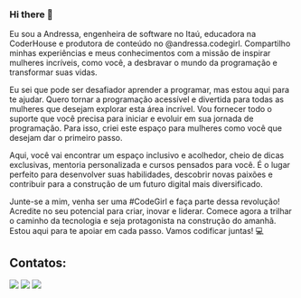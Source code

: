 ### Hi there 👋
Eu sou a Andressa, engenheira de software no Itaú, educadora na CoderHouse e produtora de conteúdo no @andressa.codegirl. Compartilho minhas experiências e meus conhecimentos com a missão de inspirar mulheres incríveis, como você, a desbravar o mundo da programação e transformar suas vidas.


Eu sei que pode ser desafiador aprender a programar, mas estou aqui para te ajudar. Quero tornar a programação acessível e divertida para todas as mulheres que desejam explorar esta área incrível. Vou fornecer todo o suporte que você precisa para iniciar e evoluir em sua jornada de programação. Para isso, criei este espaço para mulheres como você que desejam dar o primeiro passo.


Aqui, você vai encontrar um espaço inclusivo e acolhedor, cheio de dicas exclusivas, mentoria personalizada e cursos pensados para você. É o lugar perfeito para desenvolver suas habilidades, descobrir novas paixões e contribuir para a construção de um futuro digital mais diversificado.


Junte-se a mim, venha ser uma #CodeGirl e faça parte dessa revolução! Acredite no seu potencial para criar, inovar e liderar. Comece agora a trilhar o caminho da tecnologia e seja protagonista na construção do amanhã. Estou aqui para te apoiar em cada passo. Vamos codificar juntas! 💻

## Contatos:

<div>
<a href="https://instagram.com/andressa.codegirl" target="_blank"><img loading="lazy" src="https://img.shields.io/badge/-Instagram-%23E4405F?style=for-the-badge&logo=instagram&logoColor=white" target="_blank"></a>
<a href = "mailto:andressa.pco@hotmail.com"><img loading="lazy" src="https://img.shields.io/badge/Gmail-D14836?style=for-the-badge&logo=gmail&logoColor=white" target="_blank"></a>
<a href="https://www.linkedin.com/in/andressa-oliveira" target="_blank"><img loading="lazy" src="https://img.shields.io/badge/-LinkedIn-%230077B5?style=for-the-badge&logo=linkedin&logoColor=white" target="_blank"></a>   
</div>
